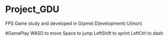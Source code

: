 # Project_GDU
 FPS Game study and developed in G(ame) D(evelopment) U(inon)

#GamePlay
WASD to move
Space to jump
LeftShift to sprint
LeftCtrl to dash